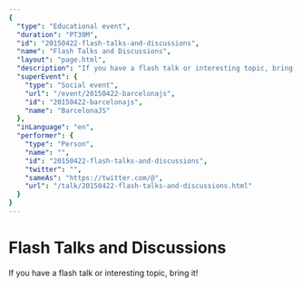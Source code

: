 ```yaml
---
{
  "type": "Educational event",
  "duration": "PT30M",
  "id": "20150422-flash-talks-and-discussions",
  "name": "Flash Talks and Discussions",
  "layout": "page.html",
  "description": "If you have a flash talk or interesting topic, bring it!",
  "superEvent": {
    "type": "Social event",
    "url": "/event/20150422-barcelonajs",
    "id": "20150422-barcelonajs",
    "name": "BarcelonaJS"
  },
  "inLanguage": "en",
  "performer": {
    "type": "Person",
    "name": "",
    "id": "20150422-flash-talks-and-discussions",
    "twitter": "",
    "sameAs": "https://twitter.com/@",
    "url": "/talk/20150422-flash-talks-and-discussions.html"
  }
}
---
```

# Flash Talks and Discussions

If you have a flash talk or interesting topic, bring it!